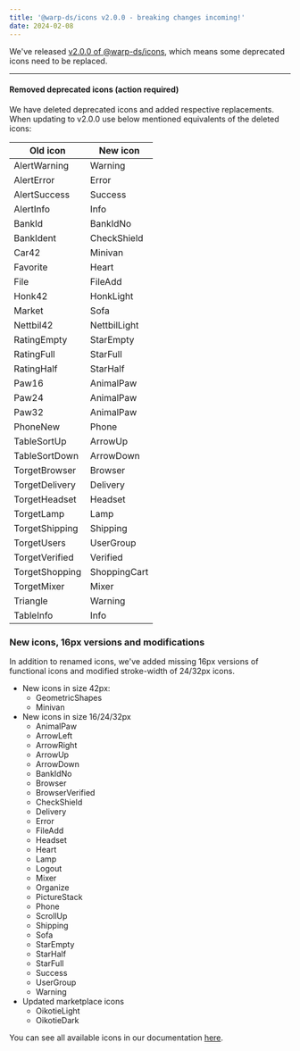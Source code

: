 ```yaml
---
title: '@warp-ds/icons v2.0.0 - breaking changes incoming!'
date: 2024-02-08
---
```


We've released [v2.0.0 of @warp-ds/icons](https://github.com/warp-ds/icons/releases/tag/v2.0.0), which means some deprecated icons need to be replaced.

---

<h4>Removed deprecated icons (action required)</h4>
We have deleted deprecated icons and added respective replacements. When updating to v2.0.0 use below mentioned equivalents of the deleted icons:

<table class="post-blog-table">
  <thead>
    <tr>
      <th>Old icon</th>
      <th>New icon</th>
    </tr>
  </thead>
  <tbody>
    <tr>
      <td> 
        <p>AlertWarning</p>
      </td>
      <td>
        <p>Warning</p>
      </td>
    </tr>
    <tr>  
      <td>
        <p>AlertError</p>
      </td>
      <td>
        <p>Error</p>
      </td>
    </tr>
    <tr>
      <td>
        <p>AlertSuccess</p>
      </td>
      <td>
        <p>Success</p>
      </td>
    </tr>
    <tr>
      <td>
        <p>AlertInfo</p>
      </td>
      <td>
        <p>Info</p>
      </td>
    </tr>
    <tr>
      <td>
        <p>BankId</p>
      </td>
      <td>
        <p>BankIdNo</p>
      </td>
    </tr>
    <tr>
      <td>
        <p>BankIdent</p>
      </td>
      <td>
        <p>CheckShield</p>
      </td>
    </tr>
    <tr>
      <td>
        <p>Car42</p>
      </td>
      <td>
        <p>Minivan</p>
      </td>
    </tr>
    <tr>
      <td>
        <p>Favorite</p>
      </td>
      <td>
        <p>Heart</p>
      </td>
    </tr>
    <tr>
      <td>
        <p>File</p>
      </td>
      <td>
        <p>FileAdd</p>
      </td>
    </tr>
    <tr>
      <td>
        <p>Honk42</p>
      </td>
      <td>
        <p>HonkLight</p>
      </td>
    </tr>
    <tr>
      <td>
        <p>Market</p>
      </td>
      <td>
        <p>Sofa</p>
      </td>
    </tr>
    <tr>
      <td>
        <p>Nettbil42</p>
      </td>
      <td>
        <p>NettbilLight</p>
      </td>
    </tr>
    <tr>
      <td>
        <p>RatingEmpty</p>
      </td>
      <td>
        <p>StarEmpty</p>
      </td>
    </tr>
    <tr>
      <td>
        <p>RatingFull</p>
      </td>
      <td>
        <p>StarFull</p>
      </td>
    </tr>
    <tr>
      <td>
        <p>RatingHalf</p>
      </td>
      <td>
        <p>StarHalf</p>
      </td>
    </tr>
    <tr>
      <td>
        <p>Paw16</p>
      </td>
      <td>
        <p>AnimalPaw</p>
      </td>
    </tr>
    <tr>
      <td>
        <p>Paw24</p>
      </td>
      <td>
        <p>AnimalPaw</p>
      </td>
    </tr>
    <tr>
      <td>
        <p>Paw32</p>
      </td>
      <td>
        <p>AnimalPaw</p>
      </td>
    </tr>
    <tr>
      <td>
        <p>PhoneNew</p>
      </td>
      <td>
        <p>Phone</p>
      </td>
    </tr>
    <tr>
      <td>
        <p>TableSortUp</p>
      </td>
      <td>
        <p>ArrowUp</p>
      </td>
    </tr>
    <tr>
      <td>
        <p>TableSortDown</p>
      </td>
      <td>
        <p>ArrowDown</p>
      </td>
    </tr>
    <tr>
      <td>
        <p>TorgetBrowser</p>
      </td>
      <td>
        <p>Browser</p>
      </td>
    </tr>
    <tr>
      <td>
        <p>TorgetDelivery</p>
      </td>
      <td>
        <p>Delivery</p>
      </td>
    </tr>
    <tr>
      <td>
        <p>TorgetHeadset</p>
      </td>
      <td>
        <p>Headset</p>
      </td>
    </tr>
    <tr>
      <td>
        <p>TorgetLamp</p>
      </td>
      <td>
        <p>Lamp</p>
      </td>
    </tr>
    <tr>
      <td>
        <p>TorgetShipping</p>
      </td>
      <td>
        <p>Shipping</p>
      </td>
    </tr>
    <tr>
      <td>
        <p>TorgetUsers</p>
      </td>
      <td>
        <p>UserGroup</p>
      </td>
    </tr>
    <tr>
      <td>
        <p>TorgetVerified</p>
      </td>
      <td>
        <p>Verified</p>
      </td>
    </tr>
    <tr>
      <td>
        <p>TorgetShopping</p>
      </td>
      <td>
        <p>ShoppingCart</p>
      </td>
    </tr>
    <tr>
      <td>
        <p>TorgetMixer</p>
      </td>
      <td>
        <p>Mixer</p>
      </td>
    </tr>
    <tr>
      <td>
        <p>Triangle</p>
      </td>
      <td>
        <p>Warning</p>
      </td>
    </tr>
    <tr>
      <td>
        <p>TableInfo</p>
      </td>
      <td>
        <p>Info</p>
      </td>
    </tr>
  </tbody>
</table>


### New icons, 16px versions and modifications
In addition to renamed icons, we've added missing 16px versions of functional icons and modified stroke-width of 24/32px icons.

<ul>
  <li>New icons in size 42px:
    <ul>
      <li>GeometricShapes</li>
      <li>Minivan</li>
    </ul>
  </li>
  <li>New icons in size 16/24/32px
    <ul>
      <li>AnimalPaw</li>
      <li>ArrowLeft</li>
      <li>ArrowRight</li>
      <li>ArrowUp</li>
      <li>ArrowDown</li>
      <li>BankIdNo</li>
      <li>Browser</li>
      <li>BrowserVerified</li>
      <li>CheckShield</li>
      <li>Delivery</li>
      <li>Error</li>
      <li>FileAdd</li>
      <li>Headset</li>
      <li>Heart</li>
      <li>Lamp</li>
      <li>Logout</li>
      <li>Mixer</li>
      <li>Organize</li>
      <li>PictureStack</li>
      <li>Phone</li>
      <li>ScrollUp</li>
      <li>Shipping</li>
      <li>Sofa</li>
      <li>StarEmpty</li>
      <li>StarHalf</li>
      <li>StarFull</li>
      <li>Success</li>
      <li>UserGroup</li>
      <li>Warning</li>    
    </ul>
  </li>
  <li>Updated marketplace icons
    <ul>
      <li>OikotieLight</li>
      <li>OikotieDark</li>
    </ul>
  </li>
</ul>

You can see all available icons in our documentation [here](https://warp-ds.github.io/tech-docs/components/icons/).

<style scoped>
  .post-blog-table p {
    margin: 0;
  }
</style>